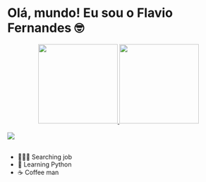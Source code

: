 # Olá, mundo! Eu sou o Flavio Fernandes 🤓

<div align="center">
  <a href="https://github.com/flaviofernandesjunior">
  <img height="180em" src="https://github-readme-stats.vercel.app/api?username=flaviofernandesjunior&show_icons=true&theme=dark&include_all_commits=true&count_private=true"/>
  <img height="180em" src="https://github-readme-stats.vercel.app/api/top-langs/?username=flaviofernandesjunior&layout=compact&langs_count=7&theme=dark"/>
</div>
<br>
<div>
  <a href="https://www.linkedin.com/in/flaviofernandesjr" target="_blank"><img src="https://img.shields.io/badge/-LinkedIn-%230077B5?style=for-the-badge&logo=linkedin&logoColor=white" target="_blank"></a> 
 
</div>
<br>
  
- 👨🏽‍💻 Searching job
- 🐍 Learning Python
- ☕ Coffee man

